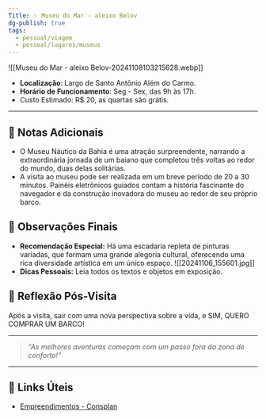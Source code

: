 ```yaml
---
Title: ✨ Museu do Mar - aleixo Belov
dg-publish: true
tags:
  - pessoal/viagem
  - pessoal/lugares/museus
---
```

![[Museu do Mar - aleixo Belov-20241108103215628.webp]]
- **Localização**: Largo de Santo Antônio Além do Carmo.
- **Horário de Funcionamento**:  Seg - Sex, das 9h às 17h.
- Custo Estimado: R$ 20, as quartas são grátis. 
---
## 📔 Notas Adicionais
 - O Museu Náutico da Bahia é uma atração surpreendente, narrando a extraordinária jornada de um baiano que completou três voltas ao redor do mundo, duas delas solitárias.
- A visita ao museu pode ser realizada em um breve período de 20 a 30 minutos. Painéis eletrônicos guiados contam a história fascinante do navegador e da construção inovadora do museu ao redor de seu próprio barco.
## 🌈 Observações Finais
- **Recomendação Especial:** Há uma escadaria repleta de pinturas variadas, que formam uma grande alegoria cultural, oferecendo uma rica diversidade artística em um único espaço.
![[20241106_155601.jpg]]
- **Dicas Pessoais:** Leia todos os textos e objetos em exposição. 
## 🐧 Reflexão Pós-Visita
Após a visita, sair com uma nova perspectiva sobre a vida, e SIM, QUERO COMPRAR UM BARCO! 

---
> _“As melhores aventuras começam com um passo fora da zona de conforto!”_
---
## 🔗 Links Úteis
- [Empreendimentos - Consplan](https://www.consplanbahia.com.br/empreendimentos/museu-do-mar-aleixo-belov.html)